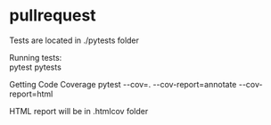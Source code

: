 # pullrequest
Tests are located in ./pytests folder

Running tests:     
pytest pytests

Getting Code Coverage
pytest --cov=. --cov-report=annotate --cov-report=html

HTML report will be in .htmlcov folder
